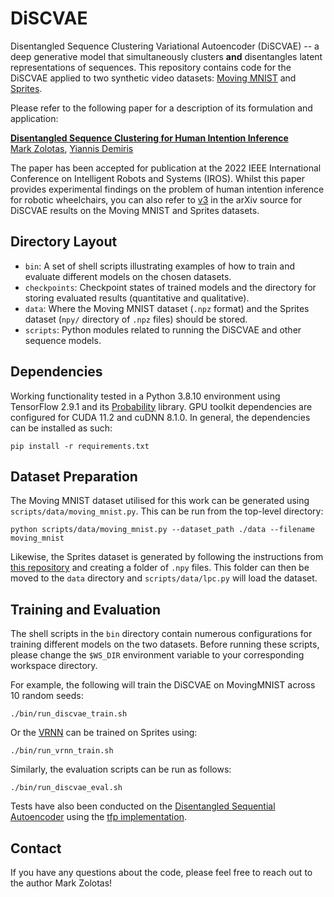 # DiSCVAE

Disentangled Sequence Clustering Variational Autoencoder (DiSCVAE) -- a deep generative model that simultaneously clusters **and** disentangles latent representations of sequences. This repository contains code for the DiSCVAE applied to two synthetic video datasets: [Moving MNIST](http://www.cs.toronto.edu/~nitish/unsupervised_video/) and [Sprites](https://lpc.opengameart.org/).

Please refer to the following paper for a description of its formulation and application:

**<a href="https://arxiv.org/abs/2101.09500">Disentangled Sequence Clustering for Human Intention Inference</a>**
<br>
[Mark Zolotas](https://markzolotas.com/), [Yiannis Demiris](https://www.imperial.ac.uk/people/y.demiris)

The paper has been accepted for publication at the 2022 IEEE International Conference on Intelligent Robots and Systems (IROS). Whilst this paper provides experimental findings on the problem of human intention inference for robotic wheelchairs, you can also refer to [v3](https://arxiv.org/abs/2101.09500v3) in the arXiv source for DiSCVAE results on the Moving MNIST and Sprites datasets.


## Directory Layout

- `bin`: A set of shell scripts illustrating examples of how to train and evaluate different models on the chosen datasets.
- `checkpoints`: Checkpoint states of trained models and the directory for storing evaluated results (quantitative and qualitative).
- `data`: Where the Moving MNIST dataset (`.npz` format) and the Sprites dataset (`npy/` directory of `.npz` files) should be stored.
- `scripts`: Python modules related to running the DiSCVAE and other sequence models. 

## Dependencies

Working functionality tested in a Python 3.8.10 environment using TensorFlow 2.9.1 and its [Probability](https://www.tensorflow.org/probability) library. GPU toolkit dependencies are configured for CUDA 11.2 and cuDNN 8.1.0. In general, the dependencies can be installed as such:
```
pip install -r requirements.txt
```

## Dataset Preparation

The Moving MNIST dataset utilised for this work can be generated using `scripts/data/moving_mnist.py`. This can be run from the top-level directory:
```
python scripts/data/moving_mnist.py --dataset_path ./data --filename moving_mnist
```

Likewise, the Sprites dataset is generated by following the instructions from [this repository](https://github.com/YingzhenLi/Sprites) and creating a folder of `.npy` files. This folder can then be moved to the `data` directory and `scripts/data/lpc.py` will load the dataset.

## Training and Evaluation

The shell scripts in the `bin` directory contain numerous configurations for training different models on the two datasets. Before running these scripts, please change the `$WS_DIR` environment variable to your corresponding workspace directory.

For example, the following will train the DiSCVAE on MovingMNIST across 10 random seeds:
```
./bin/run_discvae_train.sh 
```

Or the [VRNN](https://arxiv.org/abs/1506.02216) can be trained on Sprites using:
```
./bin/run_vrnn_train.sh 
```

Similarly, the evaluation scripts can be run as follows:
```
./bin/run_discvae_eval.sh 
```

Tests have also been conducted on the [Disentangled Sequential Autoencoder](https://proceedings.mlr.press/v80/yingzhen18a.html) using the [tfp implementation](https://github.com/tensorflow/probability/blob/main/tensorflow_probability/examples/disentangled_vae.py).

## Contact

If you have any questions about the code, please feel free to reach out to the author Mark Zolotas!